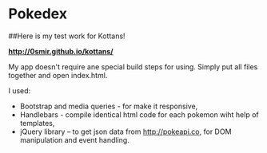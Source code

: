 # Pokedex

##Here is my test work for Kottans!

**http://0smir.github.io/kottans/**

My app doesn't require ane special build steps for using. Simply put all files together and open index.html.

I used: 
* Bootstrap and media queries - for make it responsive, 
* Handlebars - compile identical html code for each pokemon wiht help of templates, 
* jQuery library – to get json data from http://pokeapi.co, for DOM manipulation and event handling.
